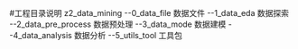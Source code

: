 #工程目录说明
z2_data_mining
--0_data_file               数据文件
--1_data_eda                数据探索
--2_data_pre_process        数据预处理
--3_data_mode               数据建模
--4_data_analysis           数据分析
--5_utils_tool              工具包 
